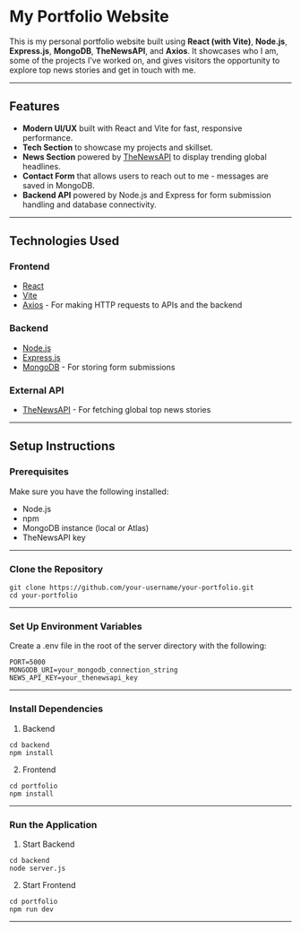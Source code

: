 # My Portfolio Website

This is my personal portfolio website built using **React (with Vite)**, **Node.js**, **Express.js**, **MongoDB**, **TheNewsAPI**, and **Axios**. It showcases who I am, some of the projects I’ve worked on, and gives visitors the opportunity to explore top news stories and get in touch with me.

---

## Features

- **Modern UI/UX** built with React and Vite for fast, responsive performance.
- **Tech Section** to showcase my projects and skillset.
- **News Section** powered by [TheNewsAPI](https://www.thenewsapi.com/) to display trending global headlines.
- **Contact Form** that allows users to reach out to me - messages are saved in MongoDB.
- **Backend API** powered by Node.js and Express for form submission handling and database connectivity.

---

## Technologies Used

### Frontend
- [React](https://reactjs.org/)
- [Vite](https://vitejs.dev/)
- [Axios](https://axios-http.com/) - For making HTTP requests to APIs and the backend

### Backend
- [Node.js](https://nodejs.org/)
- [Express.js](https://expressjs.com/)
- [MongoDB](https://www.mongodb.com/) - For storing form submissions

### External API
- [TheNewsAPI](https://www.thenewsapi.com/) - For fetching global top news stories

---

## Setup Instructions

### Prerequisites

Make sure you have the following installed:

- Node.js
- npm
- MongoDB instance (local or Atlas)
- TheNewsAPI key

---

### Clone the Repository

```
git clone https://github.com/your-username/your-portfolio.git
cd your-portfolio

```

---

### Set Up Environment Variables

Create a .env file in the root of the server directory with the following:

```
PORT=5000
MONGODB_URI=your_mongodb_connection_string
NEWS_API_KEY=your_thenewsapi_key

```

---

### Install Dependencies

1. Backend

```
cd backend
npm install

```


2. Frontend

```
cd portfolio
npm install

```

---

### Run the Application

1. Start Backend

```
cd backend
node server.js

```


2. Start Frontend

```
cd portfolio
npm run dev

```

---
